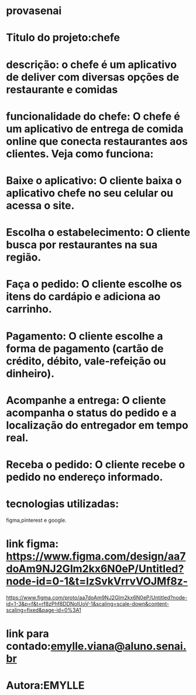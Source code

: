 # provasenai
# Titulo do projeto:chefe

# descrição: o chefe é um aplicativo de deliver com diversas opções de restaurante e comidas 


# funcionalidade do chefe: O chefe  é um aplicativo de entrega de comida online que conecta restaurantes aos clientes. Veja como funciona:

# Baixe o aplicativo: O cliente baixa o aplicativo chefe no seu celular ou acessa o site.

# Escolha o estabelecimento: O cliente busca por restaurantes na sua região.

# Faça o pedido: O cliente escolhe os itens do cardápio e adiciona ao carrinho.

# Pagamento: O cliente escolhe a forma de pagamento (cartão de crédito, débito, vale-refeição ou dinheiro).

# Acompanhe a entrega: O cliente acompanha o status do pedido e a localização do entregador em tempo real.

# Receba o pedido: O cliente recebe o pedido no endereço informado.

# tecnologias utilizadas:
figma,pinterest e google.

# link figma: https://www.figma.com/design/aa7doAm9NJ2Glm2kx6N0eP/Untitled?node-id=0-1&t=lzSvkVrrvVOJMf8z-
https://www.figma.com/proto/aa7doAm9NJ2Glm2kx6N0eP/Untitled?node-id=1-3&p=f&t=rf8zPhf8DDNoIUoV-1&scaling=scale-down&content-scaling=fixed&page-id=0%3A1

# link para contado:emylle.viana@aluno.senai.br
# Autora:EMYLLE 
